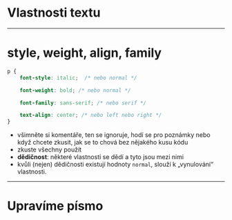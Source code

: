 <!-- .slide: data-state="c-slide-inter" -->

# Vlastnosti textu

----

# style, weight, align, family <!-- .element: class="c-sr-only" -->

```css
p {
	font-style: italic;  /* nebo normal */

	font-weight: bold; /* nebo normal */

	font-family: sans-serif; /* nebo serif */

	text-align: center; /* nebo left nebo right */
}
```
<!-- .element: class="c-text-sm stretch" contenteditable="true" -->

>>>
* všimněte si komentáře, ten se ignoruje, hodí se pro poznámky nebo když chcete zkusit, jak se to chová bez nějakého kusu kódu
* zkuste všechny použít
* **dědičnost**: některé vlastnosti se dědí a tyto jsou mezi nimi
* kvůli (nejen) dědičnosti existují hodnoty `normal`, slouží k „vynulování“ vlastnosti.

----

<!-- .slide: data-state="c-slide-task" -->

# Upravíme písmo
